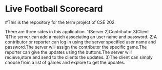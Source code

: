 # Live Football Scorecard
#This is the repository for the term project of CSE 202.

There are three sides in this application. 1)Server 2)Contributor 3)Client
1)The server can add a match associating an user name and password.
2)A contributor or reporter can log in using the server specified user name and password.The server will assign the contributor the specific game.The reporter can give the updates using the buttons.The server will recieve,store and send to the clients the updates.
3)The client can simply choose from a list of games and explore to get the updates.
